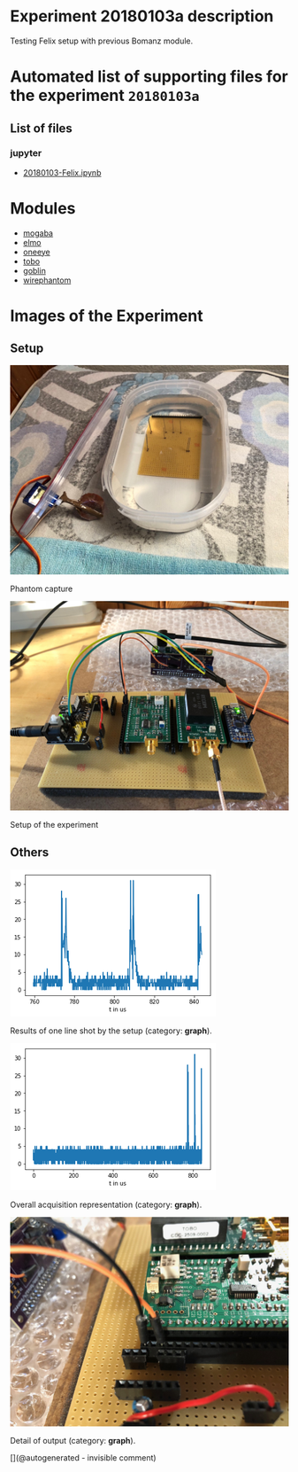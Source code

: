 # Experiment 20180103a description

Testing Felix setup with previous Bomanz module.




# Automated list of supporting files for the __experiment `20180103a`__

## List of files

### jupyter

* [20180103-Felix.ipynb](/include/community/Felix/20180103a/20180103-Felix.ipynb)





# Modules

* [mogaba](/retired/mogaba/)
* [elmo](/elmo/)
* [oneeye](/retired/oneeye/)
* [tobo](/tobo/)
* [goblin](/goblin/)
* [wirephantom](/wirephantom/)




# Images of the Experiment

## Setup

![](/include/community/Felix/20180103a/bac1.jpeg)

Phantom capture

![](/include/community/Felix/20180103a/setup1.jpeg)

Setup of the experiment

## Others

![](/include/community/Felix/20180103a/20180103results.png)

Results of one line shot by the setup (category: __graph__).

![](/include/community/Felix/20180103a/detail.png)

Overall acquisition representation (category: __graph__).

![](/include/community/Felix/20180103a/setup2.jpeg)

Detail of output (category: __graph__).










[](@autogenerated - invisible comment)
